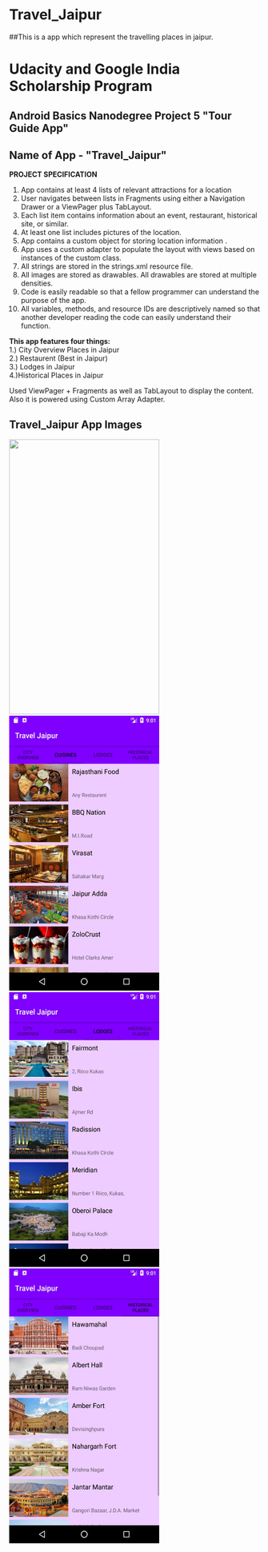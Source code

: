 # Travel_Jaipur
##This is a app which represent the travelling places in jaipur.
# Udacity and Google India Scholarship Program
## Android Basics Nanodegree Project 5 "Tour Guide App"
## Name of App - "Travel_Jaipur"

<b>PROJECT SPECIFICATION</b>

1. App contains at least 4 lists of relevant attractions for a location
2. User navigates between lists in Fragments using either a Navigation Drawer or a ViewPager plus TabLayout.
3. Each list item contains information about an event, restaurant, historical site, or similar.
4. At least one list includes pictures of the location.
5. App contains a custom object for storing location information .
6. App uses a custom adapter to populate the layout with views based on instances of the custom class.
7. All strings are stored in the strings.xml resource file.
8. All images are stored as drawables. All drawables are stored at multiple densities.
9. Code is easily readable so that a fellow programmer can understand the purpose of the app.
10. All variables, methods, and resource IDs are descriptively named so that another developer reading the code can easily understand their function.

<b>This app features four things:</b> <br>
  1.) City Overview Places in Jaipur <br>
  2.) Restaurent (Best in Jaipur) <br>
  3.) Lodges in Jaipur <br>
  4.)Historical Places in  Jaipur <br>

Used ViewPager + Fragments as well as TabLayout to display the content. Also it is powered using Custom Array Adapter. 
## Travel_Jaipur App Images

<img src = "1.png" width="300px" height="550px" > <img src = "2.jpeg" width="300px" height="550px"><br>
<img src = "3.jpeg" width="300px" height="550px" > <img src = "4.jpeg" width="300px" height="550px" >
